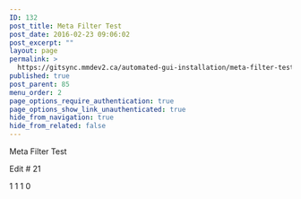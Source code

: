 ```yaml
---
ID: 132
post_title: Meta Filter Test
post_date: 2016-02-23 09:06:02
post_excerpt: ""
layout: page
permalink: >
  https://gitsync.mmdev2.ca/automated-gui-installation/meta-filter-test/
published: true
post_parent: 85
menu_order: 2
page_options_require_authentication: true
page_options_show_link_unauthenticated: true
hide_from_navigation: true
hide_from_related: false
---
```

Meta Filter Test

Edit # 21

1 1 1 0
